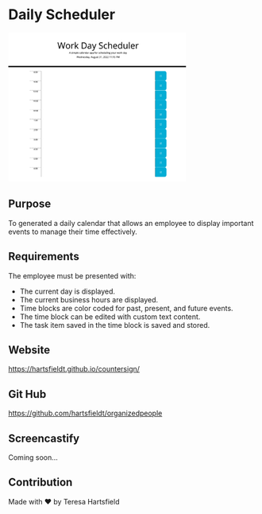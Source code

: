 # Daily Scheduler

<img src="./assets/images/dailyplanner.png" alt="screenshot of the daily planner" height="300px"/>

## Purpose

To generated a daily calendar that allows an employee to display important events to manage their time effectively.

## Requirements

The employee must be presented with:

- The current day is displayed.
- The current business hours are displayed.
- Time blocks are color coded for past, present, and future events.
- The time block can be edited with custom text content.
- The task item saved in the time block is saved and stored.

## Website

https://hartsfieldt.github.io/countersign/

## Git Hub

https://github.com/hartsfieldt/organizedpeople

## Screencastify

Coming soon...

## Contribution

Made with ❤️ by Teresa Hartsfield
